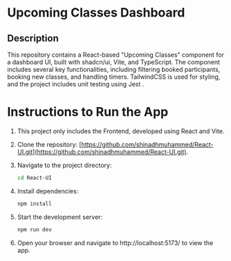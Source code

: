 # Upcoming Classes Dashboard

## Description
This repository contains a React-based "Upcoming Classes" component for a dashboard UI, built with shadcn/ui, Vite, and TypeScript. The component includes several key functionalities, including filtering booked participants, booking new classes, and handling timers. TailwindCSS is used for styling, and the project includes unit testing using Jest .

# Instructions to Run the App

1. This project only includes the Frontend, developed using React and Vite.

2. Clone the repository: [https://github.com/shinadhmuhammed/React-UI.git](https://github.com/shinadhmuhammed/React-UI.git).

3. Navigate to the project directory:

   ```bash
   cd React-UI

4. Install dependencies:

   ```bash
   npm install

5. Start the development server:

   ```bash
   npm run dev

6. Open your browser and navigate to http://localhost:5173/ to view the app.
